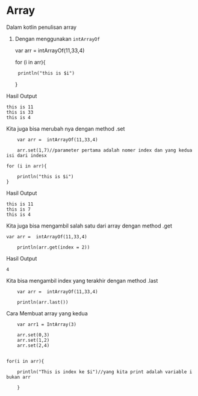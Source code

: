 # Array 

Dalam kotlin penulisan array 

1. Dengan menggunakan `intArrayOf`

	
    var arr =  intArrayOf(11,33,4)


    for (i in arr){

        println("this is $i")
    }

Hasil Output

	this is 11
	this is 33
	this is 4

Kita juga bisa merubah nya dengan method .set

	    var arr =  intArrayOf(11,33,4)

	    arr.set(1,7)//parameter pertama adalah nomer index dan yang kedua isi dari indesx

    for (i in arr){

        println("this is $i")
    }

Hasil Output

	this is 11
	this is 7
	this is 4

Kita juga bisa mengambil salah satu dari array dengan method .get


    var arr =  intArrayOf(11,33,4)
  
        println(arr.get(index = 2))

Hasil Output

	4

Kita bisa mengambil index yang terakhir dengan method .last 

	    var arr =  intArrayOf(11,33,4)
  
        println(arr.last())

Cara Membuat array yang kedua

	    var arr1 = IntArray(3)

        arr.set(0,3)
        arr.set(1,2)
        arr.set(2,4)


    for(i in arr){

        println("This is index ke $i")//yang kita print adalah variable i bukan arr

        }

   